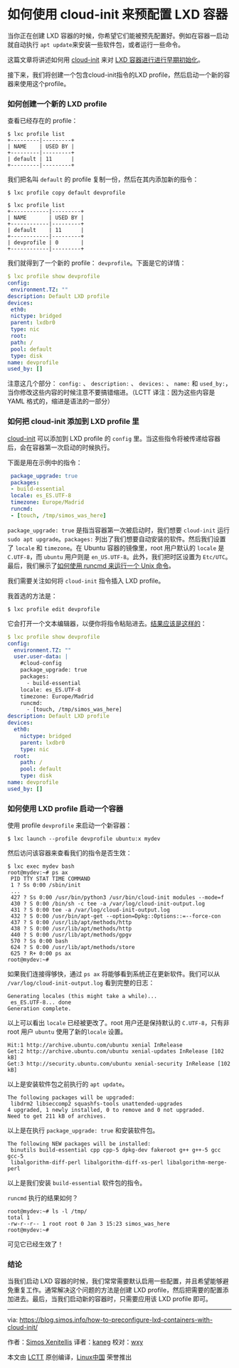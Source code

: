 如何使用 cloud-init 来预配置 LXD 容器
======

当你正在创建 LXD 容器的时候，你希望它们能被预先配置好。例如在容器一启动就自动执行 `apt update`来安装一些软件包，或者运行一些命令。

这篇文章将讲述如何用 [cloud-init][1] 来对 [LXD 容器进行进行早期初始化][2]。

接下来，我们将创建一个包含cloud-init指令的LXD profile，然后启动一个新的容器来使用这个profile。 

### 如何创建一个新的 LXD profile

查看已经存在的 profile：

```shell
$ lxc profile list
+---------|---------+
| NAME    | USED BY |
+---------|---------+
| default | 11      |
+---------|---------+
```

我们把名叫 `default` 的 profile 复制一份，然后在其内添加新的指令：

```shell
$ lxc profile copy default devprofile

$ lxc profile list
+------------|---------+
| NAME       | USED BY |
+------------|---------+
| default    | 11      |
+------------|---------+
| devprofile | 0       |
+------------|---------+
```

我们就得到了一个新的 profile： `devprofile`。下面是它的详情：

```yaml
$ lxc profile show devprofile
config:
 environment.TZ: ""
description: Default LXD profile
devices:
 eth0:
 nictype: bridged
 parent: lxdbr0
 type: nic
 root:
 path: /
 pool: default
 type: disk
name: devprofile
used_by: []
```

注意这几个部分： `config:` 、 `description:` 、 `devices:` 、 `name:` 和 `used_by:`，当你修改这些内容的时候注意不要搞错缩进。（LCTT 译注：因为这些内容是 YAML 格式的，缩进是语法的一部分）

### 如何把 cloud-init 添加到 LXD profile 里

[cloud-init][1] 可以添加到 LXD profile 的 `config` 里。当这些指令将被传递给容器后，会在容器第一次启动的时候执行。

下面是用在示例中的指令：

```yaml
 package_upgrade: true
 packages:
 - build-essential
 locale: es_ES.UTF-8
 timezone: Europe/Madrid
 runcmd:
 - [touch, /tmp/simos_was_here]
```

`package_upgrade: true` 是指当容器第一次被启动时，我们想要 `cloud-init` 运行 `sudo apt upgrade`。`packages:` 列出了我们想要自动安装的软件。然后我们设置了 `locale` 和 `timezone`。在 Ubuntu 容器的镜像里，root 用户默认的  `locale` 是 `C.UTF-8`，而 `ubuntu` 用户则是 `en_US.UTF-8`。此外，我们把时区设置为 `Etc/UTC`。最后，我们展示了[如何使用 runcmd 来运行一个 Unix 命令][3]。

我们需要关注如何将 `cloud-init` 指令插入 LXD profile。

我首选的方法是：

```
$ lxc profile edit devprofile
```

它会打开一个文本编辑器，以便你将指令粘贴进去。[结果应该是这样的][4]：

```yaml
$ lxc profile show devprofile
config:
  environment.TZ: ""
  user.user-data: |
    #cloud-config
    package_upgrade: true
    packages:
      - build-essential
    locale: es_ES.UTF-8
    timezone: Europe/Madrid
    runcmd:
      - [touch, /tmp/simos_was_here]
description: Default LXD profile
devices:
  eth0:
    nictype: bridged
    parent: lxdbr0
    type: nic
  root:
    path: /
    pool: default
    type: disk
name: devprofile
used_by: []
```

### 如何使用 LXD profile 启动一个容器

使用 profile `devprofile` 来启动一个新容器：

```
$ lxc launch --profile devprofile ubuntu:x mydev
```

然后访问该容器来查看我们的指令是否生效：

```shell
$ lxc exec mydev bash
root@mydev:~# ps ax
 PID TTY STAT TIME COMMAND
 1 ? Ss 0:00 /sbin/init
 ...
 427 ? Ss 0:00 /usr/bin/python3 /usr/bin/cloud-init modules --mode=f
 430 ? S 0:00 /bin/sh -c tee -a /var/log/cloud-init-output.log
 431 ? S 0:00 tee -a /var/log/cloud-init-output.log
 432 ? S 0:00 /usr/bin/apt-get --option=Dpkg::Options::=--force-con
 437 ? S 0:00 /usr/lib/apt/methods/http
 438 ? S 0:00 /usr/lib/apt/methods/http
 440 ? S 0:00 /usr/lib/apt/methods/gpgv
 570 ? Ss 0:00 bash
 624 ? S 0:00 /usr/lib/apt/methods/store
 625 ? R+ 0:00 ps ax
root@mydev:~#
```

如果我们连接得够快，通过 `ps ax` 将能够看到系统正在更新软件。我们可以从 `/var/log/cloud-init-output.log` 看到完整的日志：

```
Generating locales (this might take a while)...
 es_ES.UTF-8... done
Generation complete.
```

以上可以看出 `locale` 已经被更改了。root 用户还是保持默认的 `C.UTF-8`，只有非 root 用户 `ubuntu` 使用了新的`locale` 设置。

```
Hit:1 http://archive.ubuntu.com/ubuntu xenial InRelease
Get:2 http://archive.ubuntu.com/ubuntu xenial-updates InRelease [102 kB]
Get:3 http://security.ubuntu.com/ubuntu xenial-security InRelease [102 kB]
```

以上是安装软件包之前执行的 `apt update`。

```
The following packages will be upgraded:
 libdrm2 libseccomp2 squashfs-tools unattended-upgrades
4 upgraded, 1 newly installed, 0 to remove and 0 not upgraded.
Need to get 211 kB of archives.
```

以上是在执行 `package_upgrade: true` 和安装软件包。

```
The following NEW packages will be installed:
 binutils build-essential cpp cpp-5 dpkg-dev fakeroot g++ g++-5 gcc gcc-5
 libalgorithm-diff-perl libalgorithm-diff-xs-perl libalgorithm-merge-perl
```

以上是我们安装 `build-essential` 软件包的指令。

`runcmd` 执行的结果如何？

```
root@mydev:~# ls -l /tmp/
total 1
-rw-r--r-- 1 root root 0 Jan 3 15:23 simos_was_here
root@mydev:~#
```

可见它已经生效了！

### 结论

当我们启动 LXD 容器的时候，我们常常需要默认启用一些配置，并且希望能够避免重复工作。通常解决这个问题的方法是创建 LXD profile，然后把需要的配置添加进去。最后，当我们启动新的容器时，只需要应用该 LXD profile 即可。

--------------------------------------------------------------------------------

via: https://blog.simos.info/how-to-preconfigure-lxd-containers-with-cloud-init/

作者：[Simos Xenitellis][a]
译者：[kaneg](https://github.com/kaneg)
校对：[wxy](https://github.com/wxy)

本文由 [LCTT](https://github.com/LCTT/TranslateProject) 原创编译，[Linux中国](https://linux.cn/) 荣誉推出

[a]:https://blog.simos.info/author/simos/
[1]:http://cloudinit.readthedocs.io/en/latest/index.html
[2]:https://github.com/lxc/lxd/blob/master/doc/cloud-init.md
[3]:http://cloudinit.readthedocs.io/en/latest/topics/modules.html#runcmd
[4]:https://paste.ubuntu.com/26313399/